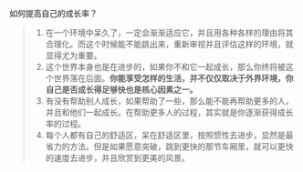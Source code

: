 如何提高自己的成长率？

> 1. 在一个环境中呆久了，一定会渐渐适应它，并且用各种各样的理由将其合理化。而这个时候能不能跳出来，重新审视并且评估这样的环境，就显得尤为重要。
> 2. 这个世界本身也是在进步的，如果你不和它一起成长，那么你终将被这个世界落在后面。**你能享受怎样的生活，并不仅仅取决于外界环境，你自己是否成长得足够快也是核心因素之一。**
> 3. 有没有帮助别人成长，如果帮助了一些，那么能不能再帮助更多的人，并且和他们一起成长。在帮助更多人的过程，其实就是你逐渐获得成长率的过程。
> 4. 每个人都有自己的舒适区，呆在舒适区里，按照惯性去进步，显然是最省力的方法。但是如果愿意突破，跳到更快的那节车厢里，就可以更快的速度去进步，并且欣赏到更美的风景。



